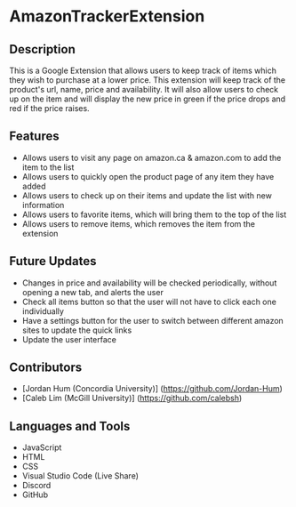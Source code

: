 # AmazonTrackerExtension

## Description
This is a Google Extension that allows users to keep track of items which they wish to purchase at a lower price. This extension will keep track of the product's url, name, price and availability.  It will also allow users to check up on the item and will display the new price in green if the price drops and red if the price raises. 

## Features
- Allows users to visit any page on amazon.ca & amazon.com to add the item to the list
- Allows users to quickly open the product page of any item they have added
- Allows users to check up on their items and update the list with new information
- Allows users to favorite items, which will bring them to the top of the list
- Allows users to remove items, which removes the item from the extension

## Future Updates
- Changes in price and availability will be checked periodically, without opening a new tab, and alerts the user
- Check all items button so that the user will not have to click each one individually
- Have a settings button for the user to switch between different amazon sites to update the quick links
- Update the user interface

## Contributors
- [Jordan Hum (Concordia University)] (https://github.com/Jordan-Hum)
- [Caleb Lim (McGill University)] (https://github.com/calebsh)

## Languages and Tools
- JavaScript
- HTML
- CSS
- Visual Studio Code (Live Share)
- Discord
- GitHub